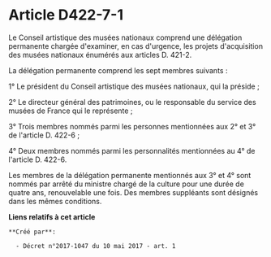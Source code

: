 # Article D422-7-1

Le Conseil artistique des musées nationaux comprend une délégation permanente chargée d'examiner, en cas d'urgence, les
projets d'acquisition des musées nationaux énumérés aux articles D. 421-2.

La délégation permanente comprend les sept membres suivants :

1° Le président du Conseil artistique des musées nationaux, qui la préside ;

2° Le directeur général des patrimoines, ou le responsable du service des musées de France qui le représente ;

3° Trois membres nommés parmi les personnes mentionnées aux 2° et 3° de l'article D. 422-6 ;

4° Deux membres nommés parmi les personnalités mentionnées au 4° de l'article D. 422-6.

Les membres de la délégation permanente mentionnés aux 3° et 4° sont nommés par arrêté du ministre chargé de la culture pour
une durée de quatre ans, renouvelable une fois. Des membres suppléants sont désignés dans les mêmes conditions.

**Liens relatifs à cet article**

	**Créé par**:

	  - Décret n°2017-1047 du 10 mai 2017 - art. 1

